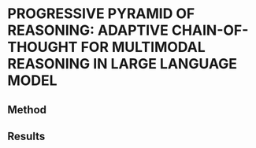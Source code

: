 # PROGRESSIVE PYRAMID OF REASONING: ADAPTIVE CHAIN-OF-THOUGHT FOR MULTIMODAL REASONING IN LARGE LANGUAGE MODEL

## Method


## Results
